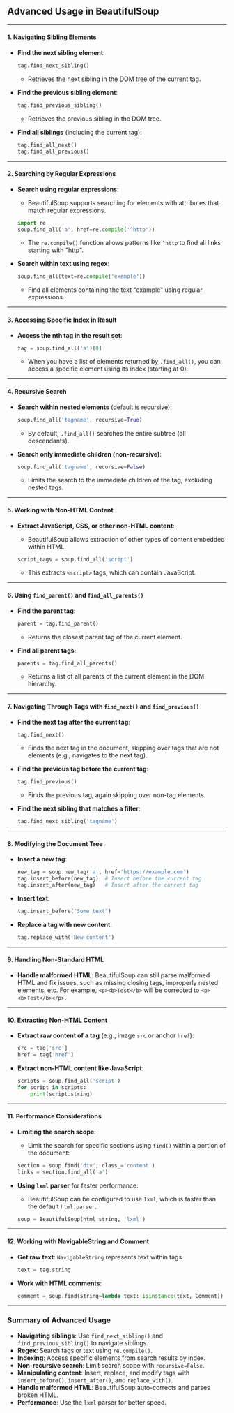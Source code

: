 ## **Advanced Usage in BeautifulSoup**

---

#### **1. Navigating Sibling Elements**

* **Find the next sibling element**:

  ```python
  tag.find_next_sibling()
  ```

  * Retrieves the next sibling in the DOM tree of the current tag.

* **Find the previous sibling element**:

  ```python
  tag.find_previous_sibling()
  ```

  * Retrieves the previous sibling in the DOM tree.

* **Find all siblings** (including the current tag):

  ```python
  tag.find_all_next()
  tag.find_all_previous()
  ```

---

#### **2. Searching by Regular Expressions**

* **Search using regular expressions**:

  * BeautifulSoup supports searching for elements with attributes that match regular expressions.

  ```python
  import re
  soup.find_all('a', href=re.compile('^http'))
  ```

  * The `re.compile()` function allows patterns like `^http` to find all links starting with "http".

* **Search within text using regex**:

  ```python
  soup.find_all(text=re.compile('example'))
  ```

  * Find all elements containing the text "example" using regular expressions.

---

#### **3. Accessing Specific Index in Result**

* **Access the nth tag in the result set**:

  ```python
  tag = soup.find_all('a')[0]
  ```

  * When you have a list of elements returned by `.find_all()`, you can access a specific element using its index (starting at 0).

---

#### **4. Recursive Search**

* **Search within nested elements** (default is recursive):

  ```python
  soup.find_all('tagname', recursive=True)
  ```

  * By default, `.find_all()` searches the entire subtree (all descendants).
* **Search only immediate children (non-recursive)**:

  ```python
  soup.find_all('tagname', recursive=False)
  ```

  * Limits the search to the immediate children of the tag, excluding nested tags.

---

#### **5. Working with Non-HTML Content**

* **Extract JavaScript, CSS, or other non-HTML content**:

  * BeautifulSoup allows extraction of other types of content embedded within HTML.

  ```python
  script_tags = soup.find_all('script')
  ```

  * This extracts `<script>` tags, which can contain JavaScript.

---

#### **6. Using `find_parent()` and `find_all_parents()`**

* **Find the parent tag**:

  ```python
  parent = tag.find_parent()
  ```

  * Returns the closest parent tag of the current element.

* **Find all parent tags**:

  ```python
  parents = tag.find_all_parents()
  ```

  * Returns a list of all parents of the current element in the DOM hierarchy.

---

#### **7. Navigating Through Tags with `find_next()` and `find_previous()`**

* **Find the next tag after the current tag**:

  ```python
  tag.find_next()
  ```

  * Finds the next tag in the document, skipping over tags that are not elements (e.g., navigates to the next tag).

* **Find the previous tag before the current tag**:

  ```python
  tag.find_previous()
  ```

  * Finds the previous tag, again skipping over non-tag elements.

* **Find the next sibling that matches a filter**:

  ```python
  tag.find_next_sibling('tagname')
  ```

---

#### **8. Modifying the Document Tree**

* **Insert a new tag**:

  ```python
  new_tag = soup.new_tag('a', href='https://example.com')
  tag.insert_before(new_tag)  # Insert before the current tag
  tag.insert_after(new_tag)   # Insert after the current tag
  ```

* **Insert text**:

  ```python
  tag.insert_before("Some text")
  ```

* **Replace a tag with new content**:

  ```python
  tag.replace_with('New content')
  ```

---

#### **9. Handling Non-Standard HTML**

* **Handle malformed HTML**:
  BeautifulSoup can still parse malformed HTML and fix issues, such as missing closing tags, improperly nested elements, etc. For example, `<p><b>Test</b>` will be corrected to `<p><b>Test</b></p>`.

---

#### **10. Extracting Non-HTML Content**

* **Extract raw content of a tag** (e.g., image `src` or anchor `href`):

  ```python
  src = tag['src']
  href = tag['href']
  ```

* **Extract non-HTML content like JavaScript**:

  ```python
  scripts = soup.find_all('script')
  for script in scripts:
      print(script.string)
  ```

---

#### **11. Performance Considerations**

* **Limiting the search scope**:

  * Limit the search for specific sections using `find()` within a portion of the document:

  ```python
  section = soup.find('div', class_='content')
  links = section.find_all('a')
  ```

* **Using `lxml` parser** for faster performance:

  * BeautifulSoup can be configured to use `lxml`, which is faster than the default `html.parser`.

  ```python
  soup = BeautifulSoup(html_string, 'lxml')
  ```

---

#### **12. Working with NavigableString and Comment**

* **Get raw text**: `NavigableString` represents text within tags.

  ```python
  text = tag.string
  ```

* **Work with HTML comments**:

  ```python
  comment = soup.find(string=lambda text: isinstance(text, Comment))
  ```

---

### Summary of Advanced Usage

* **Navigating siblings**: Use `find_next_sibling()` and `find_previous_sibling()` to navigate siblings.
* **Regex**: Search tags or text using `re.compile()`.
* **Indexing**: Access specific elements from search results by index.
* **Non-recursive search**: Limit search scope with `recursive=False`.
* **Manipulating content**: Insert, replace, and modify tags with `insert_before()`, `insert_after()`, and `replace_with()`.
* **Handle malformed HTML**: BeautifulSoup auto-corrects and parses broken HTML.
* **Performance**: Use the `lxml` parser for better speed.
